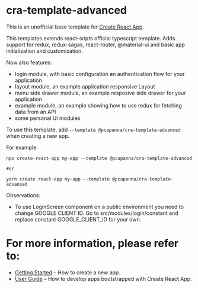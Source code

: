 # cra-template-advanced

This is an unofficial base template for [Create React App](https://github.com/facebook/create-react-app).

This templates extends react-sripts official typescript template. Adds support for redux, redux-sagas, react-router, @material-ui and basic app initialization and customization.

Now also features:
 - login module, with basic configuration an authentication flow for your application
 - layout module, an example application responsive Layout 
 - menu side drawer module, an example resposive side drawer for your application
 - example module, an example showing how to use redux for fetching data from an API
 - some personal UI modules 

To use this template, add `--template @pcapanna/cra-template-advanced` when creating a new app.

For example:

```shell
npx create-react-app my-app --template @pcapanna/cra-template-advanced

#or

yarn create react-app my-app --template @pcapanna/cra-template-advanced
```

Observations:
- To use LoginScreen component  on a public environment you need to change GOOGLE CLIENT ID.
Go to src/modules/login/constant and replace constant GOOGLE_CLIENT_ID for your own.

# For more information, please refer to:

- [Getting Started](https://create-react-app.dev/docs/getting-started) – How to create a new app.
- [User Guide](https://create-react-app.dev) – How to develop apps bootstrapped with Create React App.
